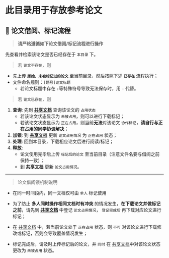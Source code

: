 # 此目录用于存放参考论文

## :book: 论文借阅、标记流程

> **请严格遵循如下论文借阅/标记流程进行操作**

先查看并检索该论文是否已经存在于 `本目录` 下。

> 若 **`论文不存在`**，则
* 先上传 **`原始、未被标记过的论文`** 至当前目录，然后按照下述 **`已存在`** 流程执行；
* 文件命名规则：`[题号]论文标题`
    * 若论文标题中存在 `:`等特殊符号导致无法保存时，用 `-` 代替。

> 若 **`论文已存在`**，则
1. **查询**: 先到 **[共享文档](https://docs.qq.com/sheet/DQ1RHcU5YZ3daeHpX)** 查询该论文的 `占用状态`
    * 若该论文状态显示为 `未被占用`，则可以进行下载标记；
    * 若该论文状态显示为 `正在占用`，则当前**无法**对该论文 `协作标记`，**请自行与正在占用的同学协调解决**；
2. **加锁**: 到 **[共享文档](https://docs.qq.com/sheet/DQ1RHcU5YZ3daeHpX)** 更新 `论文占用情况` 为 `正在占用` 状态；
3. **处理**: 回到本目录，下载相应论文后进行阅读/标记；
4. **释放**:
    * 论文使用完毕后上传 `标记后的论文` 至当前目录（注意文件名要与借阅之前保持一致）；
    * 到 **[共享文档](https://docs.qq.com/sheet/DQ1RHcU5YZ3daeHpX)** 更新 `论文占用情况`。

---

> 论文借阅锁机制说明
* 在同一时间段内，同一文档仅可由 `单人` 标记使用

* 为了防止 **多人同时操作相同文档时有冲突** 的情况发生，**在下载论文并做标记之前**，请先到 **[共享文档](https://docs.qq.com/sheet/DQ1RHcU5YZ3daeHpX)** 中登记 `论文占用情况`， `登记完成后` 再下载对应论文进行标记；

* 在 [共享文档](https://docs.qq.com/sheet/DQ1RHcU5YZ3daeHpX) 中，若当前论文处于 `正在占用` 状态，则 `不可` 对该论文进行下载修改或标记，否则会导致覆盖情况发生；

* 标记完成后，请及时上传标记后的论文，并 `同时` 在 [共享文档](https://docs.qq.com/sheet/DQ1RHcU5YZ3daeHpX)中对该论文状态更改为 `未被占用` 状态。
